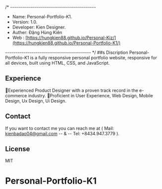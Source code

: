 
/* -------------------------------------------

- Name:         Personal-Portfolio-K1.
- Version:      1.0.
- Developer:    Kien Designer.
- Auther:       Đặng Hùng Kiên
- Web :        [https://hungkien88.github.io/Personal-Kiz/](https://hungkien88.github.io/Personal-Portfolio-K1/)

------------------------------------------- */
##s Discription
Personal-Portfolio-K1 is a fully responsive personal portfolio website, responsive for all devices, built using HTML, CSS, and JavaScript.
## Experience
 🎯Experienced Product Designer with a proven track record in the e-commerce industry. 
 🎯Proficient in User Experience, Web Design, Mobile Design, Ux Design, Ui Design.
## Contact
If you want to contact me you can reach me at ( Mail: kienbadao04@gmail.com -- & -- Tel: +8434.947.3779 ).



## License
MIT
# Personal-Portfolio-K1
